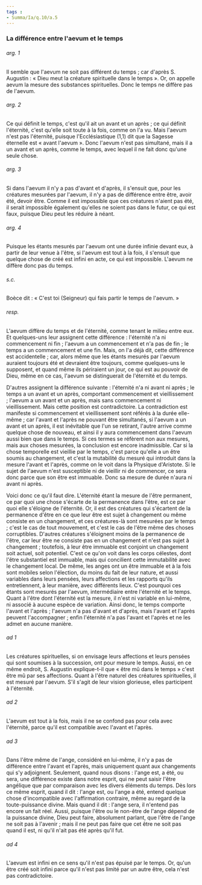 ```yaml
---
tags : 
- Summa/Ia/q.10/a.5
---
```


### La différence entre l'aevum et le temps

###### arg. 1
Il semble que l'aevum ne soit pas différent du temps ; car d'après S. Augustin : « Dieu meut la créature spirituelle dans le temps ». Or, on appelle aevum la mesure des substances spirituelles. Donc le temps ne diffère pas de l'aevum. 

###### arg. 2
Ce qui définit le temps, c'est qu'il ait un avant et un après ; ce qui définit l'éternité, c'est qu'elle soit toute à la fois, comme on l'a vu. Mais l'aevum n'est pas l'éternité, puisque l'Ecclésiastique (1,1) dit que la Sagesse éternelle est « avant l'aevum ». Donc l'aevum n'est pas simultané, mais il a un avant et un après, comme le temps, avec lequel il ne fait donc qu'une seule chose. 

###### arg. 3
Si dans l'aevum il n'y a pas d'avant et d'après, il s'ensuit que, pour les créatures mesurées par l'aevum, il n'y a pas de différence entre être, avoir été, devoir être. Comme il est impossible que ces créatures n'aient pas été, il serait impossible également qu'elles ne soient pas dans le futur, ce qui est faux, puisque Dieu peut les réduire à néant. 

###### arg. 4
Puisque les étants mesurés par l'aevum ont une durée infinie devant eux, à partir de leur venue à l'être, si l'aevum est tout à la fois, il s'ensuit que quelque chose de créé est infini en acte, ce qui est impossible. L'aevum ne diffère donc pas du temps. 

###### s.c.
Boèce dit : « C'est toi (Seigneur) qui fais partir le temps de l'aevum. » 

###### resp.
L'aevum diffère du temps et de l'éternité, comme tenant le milieu entre eux. Et quelques-uns leur assignent cette différence : l'éternité n'a ni commencement ni fin ; l'aevum a un commencement et n'a pas de fin ; le temps a un commencement et une fin. Mais, on l'a déjà dit, cette différence est accidentelle ; car, alors même que les étants mesurés par l'aevum auraient toujours été et devraient être toujours, comme quelques-uns le supposent, et quand même ils périraient un jour, ce qui est au pouvoir de Dieu, même en ce cas, l'aevum se distinguerait de l'éternité et du temps. 

D'autres assignent la différence suivante : l'éternité n'a ni avant ni après ; le temps a un avant et un après, comportant commencement et vieillissement ; l'aevum a un avant et un après, mais sans commencement ni vieillissement. Mais cette position est contradictoire. La contradiction est manifeste si commencement et vieillissement sont référés à la durée elle-même ; car l'avant et l'après ne pouvant être simultanés, si l'aevum a un avant et un après, il est inévitable que l'un se retirant, l'autre arrive comme quelque chose de nouveau, et ainsi il y aura commencement dans l'aevum aussi bien que dans le temps. Si ces termes se réfèrent non aux mesures, mais aux choses mesurées, la conclusion est encore inadmissible. Car si la chose temporelle est vieillie par le temps, c'est parce qu'elle a un être soumis au changement, et c'est la mutabilité du mesuré qui introduit dans la mesure l'avant et l'après, comme on le voit dans la Physique d'Aristote. Si le sujet de l'aevum n'est susceptible ni de vieillir ni de commencer, ce sera donc parce que son être est immuable. Donc sa mesure de durée n'aura ni avant ni après. 

Voici donc ce qu'il faut dire. L'éternité étant la mesure de l'être permanent, ce par quoi une chose s'écarte de la permanence dans l'être, est ce par quoi elle s'éloigne de l'éternité. Or, il est des créatures qui s'écartent de la permanence d'être en ce que leur être est sujet à changement ou même consiste en un changement, et ces créatures-là sont mesurées par le temps ; c'est le cas de tout mouvement, et c'est le cas de l'être même des choses corruptibles. D'autres créatures s'éloignent moins de la permanence de l'être, car leur être ne consiste pas en un changement et n'est pas sujet à changement ; toutefois, à leur être immuable est conjoint un changement soit actuel, soit potentiel. C'est ce qu'on voit dans les corps célestes, dont l'être substantiel est immuable, mais qui concilient cette immutabilité avec le changement local. De même, les anges ont un être immuable et à la fois sont mobiles selon l'élection, du moins du fait de leur nature, et aussi variables dans leurs pensées, leurs affections et les rapports qu'ils entretiennent, à leur manière, avec différents lieux. C'est pourquoi ces étants sont mesurés par l'aevum, intermédiaire entre l'éternité et le temps. Quant à l'être dont l'éternité est la mesure, il n'est ni variable en lui-même, ni associé à aucune espèce de variation. Ainsi donc, le temps comporte l'avant et l'après ; l'aevum n'a pas d'avant et d'après, mais l'avant et l'après peuvent l'accompagner ; enfin l'éternité n'a pas l'avant et l'après et ne les admet en aucune manière. 

###### ad 1
Les créatures spirituelles, si on envisage leurs affections et leurs pensées qui sont soumises à la succession, ont pour mesure le temps. Aussi, en ce même endroit, S. Augustin explique-t-il que « être mû dans le temps » c'est être mû par ses affections. Quant à l'être naturel des créatures spirituelles, il est mesuré par l'aevum. S'il s'agit de leur vision glorieuse, elles participent à l'éternité. 

###### ad 2
L'aevum est tout à la fois, mais il ne se confond pas pour cela avec l'éternité, parce qu'il est compatible avec l'avant et l'après. 

###### ad 3
Dans l'être même de l'ange, considéré en lui-même, il n'y a pas de différence entre l'avant et l'après, mais uniquement quant aux changements qui s'y adjoignent. Seulement, quand nous disons : l'ange est, a été, ou sera, une différence existe dans notre esprit, qui ne peut saisir l'être angélique que par comparaison avec les divers éléments du temps. Dès lors ce même esprit, quand il dit : l'ange est, ou l'ange a été, entend quelque chose d'incompatible avec l'affirmation contraire, même au regard de la toute-puissance divine. Mais quand il dit : l'ange sera, il n'entend pas encore un fait réel. Aussi, puisque l'être ou le non-être de l'ange dépend de la puissance divine, Dieu peut faire, absolument parlant, que l'être de l'ange ne soit pas à l'avenir ; mais il ne peut pas faire que cet être ne soit pas quand il est, ni qu'il n'ait pas été après qu'il fut. 

###### ad 4
L'aevum est infini en ce sens qu'il n'est pas épuisé par le temps. Or, qu'un être créé soit infini parce qu'il n'est pas limité par un autre être, cela n'est pas contradictoire. 



